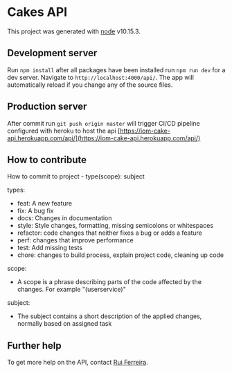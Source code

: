 # Cakes API

This project was generated with [node](https://nodejs.org/en/) v10.15.3.

## Development server

Run `npm install` after all packages have been installed run `npm run dev` for a dev server. Navigate to `http://localhost:4000/api/`. The app will automatically reload if you change any of the source files.

## Production server

After commit run `git push origin master` will trigger CI/CD pipeline configured with heroku to host the api [https://iom-cake-api.herokuapp.com/api/](https://iom-cake-api.herokuapp.com/api/)

## How to contribute

How to commit to project - type(scope): subject

types:

* feat: A new feature
* fix: A bug fix
* docs: Changes in documentation
* style: Style changes, formatting, missing semicolons or whitespaces
* refactor: code changes that neither fixes a bug or adds a feature
* perf: changes that improve performance
* test: Add missing tests
* chore: changes to build process, explain project code, cleaning up code

scope: 
* A scope is a phrase describing parts of the code affected by the changes. For example "(userservice)"

subject: 
* The subject contains a short description of the applied changes, normally based on assigned task

## Further help

To get more help on the API, contact [Rui Ferreira](ferreira.rcb@gmail.com).